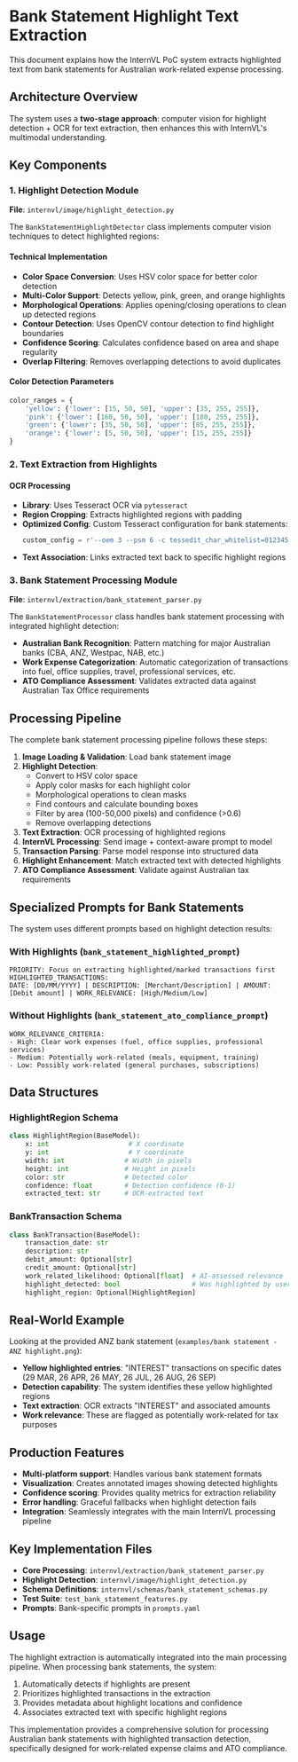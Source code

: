 # Bank Statement Highlight Text Extraction

This document explains how the InternVL PoC system extracts highlighted text from bank statements for Australian work-related expense processing.

## Architecture Overview

The system uses a **two-stage approach**: computer vision for highlight detection + OCR for text extraction, then enhances this with InternVL's multimodal understanding.

## Key Components

### 1. Highlight Detection Module
**File**: `internvl/image/highlight_detection.py`

The `BankStatementHighlightDetector` class implements computer vision techniques to detect highlighted regions:

#### Technical Implementation
- **Color Space Conversion**: Uses HSV color space for better color detection
- **Multi-Color Support**: Detects yellow, pink, green, and orange highlights
- **Morphological Operations**: Applies opening/closing operations to clean up detected regions
- **Contour Detection**: Uses OpenCV contour detection to find highlight boundaries
- **Confidence Scoring**: Calculates confidence based on area and shape regularity
- **Overlap Filtering**: Removes overlapping detections to avoid duplicates

#### Color Detection Parameters
```python
color_ranges = {
    'yellow': {'lower': [15, 50, 50], 'upper': [35, 255, 255]},
    'pink': {'lower': [160, 50, 50], 'upper': [180, 255, 255]},
    'green': {'lower': [35, 50, 50], 'upper': [85, 255, 255]},
    'orange': {'lower': [5, 50, 50], 'upper': [15, 255, 255]}
}
```

### 2. Text Extraction from Highlights

#### OCR Processing
- **Library**: Uses Tesseract OCR via `pytesseract`
- **Region Cropping**: Extracts highlighted regions with padding
- **Optimized Config**: Custom Tesseract configuration for bank statements:
  ```python
  custom_config = r'--oem 3 --psm 6 -c tessedit_char_whitelist=0123456789ABCDEFGHIJKLMNOPQRSTUVWXYZabcdefghijklmnopqrstuvwxyz$.,/- '
  ```
- **Text Association**: Links extracted text back to specific highlight regions

### 3. Bank Statement Processing Module
**File**: `internvl/extraction/bank_statement_parser.py`

The `BankStatementProcessor` class handles bank statement processing with integrated highlight detection:

- **Australian Bank Recognition**: Pattern matching for major Australian banks (CBA, ANZ, Westpac, NAB, etc.)
- **Work Expense Categorization**: Automatic categorization of transactions into fuel, office supplies, travel, professional services, etc.
- **ATO Compliance Assessment**: Validates extracted data against Australian Tax Office requirements

## Processing Pipeline

The complete bank statement processing pipeline follows these steps:

1. **Image Loading & Validation**: Load bank statement image
2. **Highlight Detection**: 
   - Convert to HSV color space
   - Apply color masks for each highlight color
   - Morphological operations to clean masks
   - Find contours and calculate bounding boxes
   - Filter by area (100-50,000 pixels) and confidence (>0.6)
   - Remove overlapping detections
3. **Text Extraction**: OCR processing of highlighted regions
4. **InternVL Processing**: Send image + context-aware prompt to model
5. **Transaction Parsing**: Parse model response into structured data
6. **Highlight Enhancement**: Match extracted text with detected highlights
7. **ATO Compliance Assessment**: Validate against Australian tax requirements

## Specialized Prompts for Bank Statements

The system uses different prompts based on highlight detection results:

### With Highlights (`bank_statement_highlighted_prompt`)
```
PRIORITY: Focus on extracting highlighted/marked transactions first
HIGHLIGHTED_TRANSACTIONS:
DATE: [DD/MM/YYYY] | DESCRIPTION: [Merchant/Description] | AMOUNT: [Debit amount] | WORK_RELEVANCE: [High/Medium/Low]
```

### Without Highlights (`bank_statement_ato_compliance_prompt`)
```
WORK_RELEVANCE_CRITERIA:
- High: Clear work expenses (fuel, office supplies, professional services)
- Medium: Potentially work-related (meals, equipment, training)
- Low: Possibly work-related (general purchases, subscriptions)
```

## Data Structures

### HighlightRegion Schema
```python
class HighlightRegion(BaseModel):
    x: int                    # X coordinate
    y: int                    # Y coordinate  
    width: int               # Width in pixels
    height: int              # Height in pixels
    color: str               # Detected color
    confidence: float        # Detection confidence (0-1)
    extracted_text: str      # OCR-extracted text
```

### BankTransaction Schema
```python
class BankTransaction(BaseModel):
    transaction_date: str
    description: str
    debit_amount: Optional[str]
    credit_amount: Optional[str] 
    work_related_likelihood: Optional[float]  # AI-assessed relevance
    highlight_detected: bool                  # Was highlighted by user
    highlight_region: Optional[HighlightRegion]
```

## Real-World Example

Looking at the provided ANZ bank statement (`examples/bank statement - ANZ highlight.png`):

- **Yellow highlighted entries**: "INTEREST" transactions on specific dates (29 MAR, 26 APR, 26 MAY, 26 JUL, 26 AUG, 26 SEP)
- **Detection capability**: The system identifies these yellow highlighted regions
- **Text extraction**: OCR extracts "INTEREST" and associated amounts
- **Work relevance**: These are flagged as potentially work-related for tax purposes

## Production Features

- **Multi-platform support**: Handles various bank statement formats
- **Visualization**: Creates annotated images showing detected highlights
- **Confidence scoring**: Provides quality metrics for extraction reliability
- **Error handling**: Graceful fallbacks when highlight detection fails
- **Integration**: Seamlessly integrates with the main InternVL processing pipeline

## Key Implementation Files

- **Core Processing**: `internvl/extraction/bank_statement_parser.py`
- **Highlight Detection**: `internvl/image/highlight_detection.py` 
- **Schema Definitions**: `internvl/schemas/bank_statement_schemas.py`
- **Test Suite**: `test_bank_statement_features.py`
- **Prompts**: Bank-specific prompts in `prompts.yaml`

## Usage

The highlight extraction is automatically integrated into the main processing pipeline. When processing bank statements, the system:

1. Automatically detects if highlights are present
2. Prioritizes highlighted transactions in the extraction
3. Provides metadata about highlight locations and confidence
4. Associates extracted text with specific highlight regions

This implementation provides a comprehensive solution for processing Australian bank statements with highlighted transaction detection, specifically designed for work-related expense claims and ATO compliance.